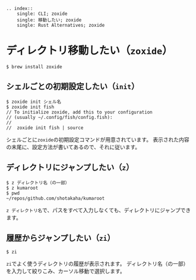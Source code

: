 ```{eval-rst}
.. index::
    single: CLI; zoxide
    single: 移動したい; zoxide
    single: Rust Alternatives; zoxide
```

# ディレクトリ移動したい（``zoxide``）

```console
$ brew install zoxide
```

## シェルごとの初期設定したい（``init``）

```console
$ zoxide init シェル名
$ zoxide init fish
// To initialize zoxide, add this to your configuration
// (usually ~/.config/fish/config.fish):
//
//  zoxide init fish | source
```

シェルごとに``zoxide``の初期設定コマンドが用意されています。
表示された内容の末尾に、設定方法が書いてあるので、それに従います。

## ディレクトリにジャンプしたい（``z``）

```console
$ z ディレクトリ名（の一部）
$ z kumaroot
$ pwd
~/repos/github.com/shotakaha/kumaroot
```

``z ディレクトリ名``で、パスをすべて入力しなくても、ディレクトリにジャンプできます。

## 履歴からジャンプしたい（``zi``）

```console
$ zi
```

``zi``でよく使うディレクトリの履歴が表示されます。
ディレクトリ名（の一部）を入力して絞りこみ、カーソル移動で選択します。

